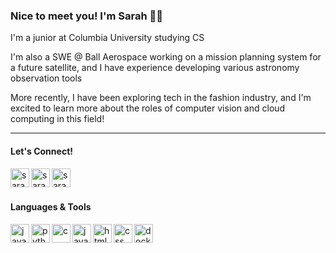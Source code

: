 ### Nice to meet you! I'm Sarah :woman_technologist:

I'm a junior at Columbia University studying CS

I'm also a SWE @ Ball Aerospace working on a mission planning system for a future satellite, and I have experience developing various astronomy observation tools

More recently, I have been exploring tech in the fashion industry, and I'm excited to learn more about the roles of computer vision and cloud computing in this field!

---

#### Let's Connect!
[<img align="left" alt="sarahtang | LinkedIn" width="30px" src="https://cdn4.iconfinder.com/data/icons/colorful-guache-social-media-logos-1/159/social-media_linkedin-1024.png">][linkedin]
[<img align="left" alt="sarahtang | Gmail" width="30px" src="https://cdn3.iconfinder.com/data/icons/colorful-guache-social-media-logos-1/154/social-media_email_new-3-512.png">][gmail]
[<img align="left" alt="sarahtang | WordPress" width="30px" src="https://cdn2.iconfinder.com/data/icons/colorful-guache-social-media-logos-1/157/social-media_wordpress-512.png">][wordpress]

[linkedin]: https://www.linkedin.com/in/sarahtang1/
[gmail]: mailto:sarah.tang@columbia.edu
[wordpress]: https://brainsproutblog.wordpress.com/
[github]: https://github.com/sarahtang7

<br />
<br />

#### Languages & Tools
[<img align="left" alt="java" width="30px" src="https://cdn4.iconfinder.com/data/icons/logos-and-brands/512/181_Java_logo_logos-512.png"/>][github]
[<img align="left" alt="python" width="30px" src="https://cdn4.iconfinder.com/data/icons/logos-and-brands/512/267_Python_logo-512.png"/>][github]
[<img align="left" alt="c" width="30px" src="https://upload.wikimedia.org/wikipedia/commons/thumb/1/18/C_Programming_Language.svg/760px-C_Programming_Language.svg.png?20201031132917"/>][github]
[<img align="left" alt="javascript" width="30px" src="https://cdn2.iconfinder.com/data/icons/designer-skills/128/code-programming-javascript-software-develop-command-language-512.png"/>][github]
[<img align="left" alt="html" width="30px" src="https://cdn0.iconfinder.com/data/icons/HTML5/512/HTML_Logo.png"/>][github]
[<img align="left" alt="css" width="30px" src="https://cdn1.iconfinder.com/data/icons/logotypes/32/badge-css-3-512.png"/>][github]
[<img align="left" alt="docker" width="30px" src="https://cdn4.iconfinder.com/data/icons/logos-and-brands/512/97_Docker_logo_logos-512.png"/>][github]

<!--
**sarahtang7/sarahtang7** is a ✨ _special_ ✨ repository because its `README.md` (this file) appears on your GitHub profile.

Here are some ideas to get you started:

- 🔭 I’m currently working on ...
- 🌱 I’m currently learning ...
- 👯 I’m looking to collaborate on ...
- 🤔 I’m looking for help with ...
- 💬 Ask me about ...
- 📫 How to reach me: ...
- 😄 Pronouns: ...
- ⚡ Fun fact: ...
-->
